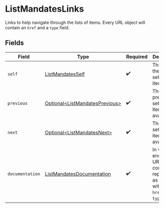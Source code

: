 # ListMandatesLinks

Links to help navigate through the lists of items. Every URL object will contain an `href` and a `type` field.


## Fields

| Field                                                                                      | Type                                                                                       | Required                                                                                   | Description                                                                                |
| ------------------------------------------------------------------------------------------ | ------------------------------------------------------------------------------------------ | ------------------------------------------------------------------------------------------ | ------------------------------------------------------------------------------------------ |
| `self`                                                                                     | [ListMandatesSelf](../../models/operations/ListMandatesSelf.md)                            | :heavy_check_mark:                                                                         | The URL to the current set of items.                                                       |
| `previous`                                                                                 | [Optional\<ListMandatesPrevious>](../../models/operations/ListMandatesPrevious.md)         | :heavy_check_mark:                                                                         | The previous set of items, if available.                                                   |
| `next`                                                                                     | [Optional\<ListMandatesNext>](../../models/operations/ListMandatesNext.md)                 | :heavy_check_mark:                                                                         | The next set of items, if available.                                                       |
| `documentation`                                                                            | [ListMandatesDocumentation](../../models/operations/ListMandatesDocumentation.md)          | :heavy_check_mark:                                                                         | In v2 endpoints, URLs are commonly represented as objects with an `href` and `type` field. |